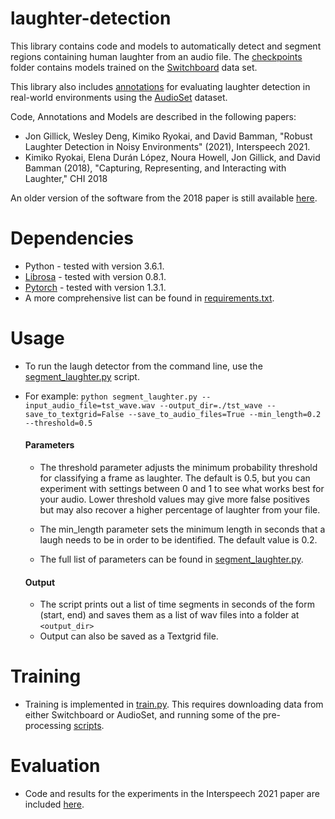 # laughter-detection

This library contains code and models to automatically detect and segment regions containing human laughter from an audio file. The [checkpoints](checkpoints/) folder contains models trained on the [Switchboard](https://catalog.ldc.upenn.edu/ldc97s62) data set.

This library also includes [annotations](data/audioset/annotations/clean_laughter_annotations.csv) for evaluating laughter detection in real-world environments using the [AudioSet](https://research.google.com/audioset/) dataset.

Code, Annotations and Models are described in the following papers:

- Jon Gillick, Wesley Deng, Kimiko Ryokai, and David Bamman, "Robust Laughter Detection in Noisy Environments" (2021), Interspeech 2021.
- Kimiko Ryokai, Elena Durán López, Noura Howell, Jon Gillick, and David Bamman (2018), "Capturing, Representing, and Interacting with Laughter," CHI 2018

An older version of the software from the 2018 paper is still available [here](https://github.com/jrgillick/laughter-detection/tree/v1.0).

# Dependencies
- Python - tested with version 3.6.1.
- [Librosa](http://librosa.github.io/librosa/) - tested with version 0.8.1.
- [Pytorch](https://pytorch.org/) - tested with version 1.3.1.
- A more comprehensive list can be found in [requirements.txt](requirements.txt).

# Usage
- To run the laugh detector from the command line, use the [segment_laughter.py](segment_laughter.py) script.  
- For example: `python segment_laughter.py --input_audio_file=tst_wave.wav --output_dir=./tst_wave --save_to_textgrid=False --save_to_audio_files=True --min_length=0.2 --threshold=0.5`

  #### Parameters
  - The threshold parameter adjusts the minimum probability threshold for classifying a frame as laughter. The default is 0.5, but you can  experiment with settings between 0 and 1 to see what works best for your audio. Lower threshold values may give more false positives but may also recover a higher percentage of laughter from your file.

  - The min_length parameter sets the minimum length in seconds that a laugh needs to be in order to be identified. The default value is 0.2.
  - The full list of parameters can be found in [segment_laughter.py](segment_laughter.py).

  #### Output
  - The script prints out a list of time segments in seconds of the form (start, end) and saves them as a list of wav files into a folder at `<output_dir>`
  - Output can also be saved as a Textgrid file.

# Training
- Training is implemented in [train.py](train.py). This requires downloading data from either Switchboard or AudioSet, and running some of the pre-processing [scripts](scripts).

# Evaluation
- Code and results for the experiments in the Interspeech 2021 paper are included [here](scripts/Evaluation).

